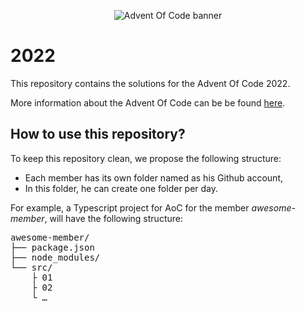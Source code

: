 <p align="center">
  <img src="https://blogs.sap.com/wp-content/uploads/2020/11/EkaoQQTXEAMA4BN.jpg" alt="Advent Of Code banner" />
</p>

# 2022

This repository contains the solutions for the Advent Of Code 2022.

More information about the Advent Of Code can be be found [here](https://adventofcode.com/).

## How to use this repository?

To keep this repository clean, we propose the following structure:

- Each member has its own folder named as his Github account,
- In this folder, he can create one folder per day.

For example, a Typescript project for AoC for the member _awesome-member_, will have the following structure:

<pre>
awesome-member/
├── package.json
├── node_modules/
└── src/
    ├ 01
    ├ 02
    └ …
</pre>
